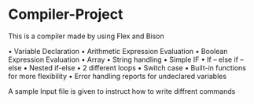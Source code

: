 # Compiler-Project
This is a compiler made by using Flex and Bison

• Variable Declaration
• Arithmetic Expression Evaluation
• Boolean Expression Evaluation
• Array
• String handling
• Simple IF
• If – else if – else
• Nested if-else
• 2 different loops
• Switch case
• Built-in functions for more flexibility
• Error handling reports for undeclared variables

A sample Input file is given to instruct how to write diffrent commands 
